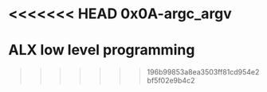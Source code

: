 <<<<<<< HEAD
0x0A-argc_argv
=======
# ALX low level programming
>>>>>>> 196b99853a8ea3503ff81cd954e2bf5f02e9b4c2
